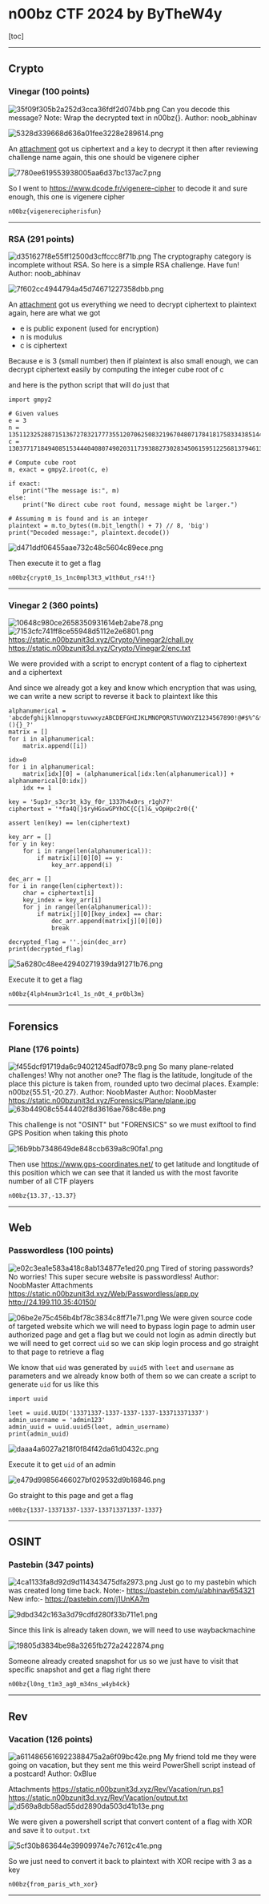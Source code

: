 # n00bz CTF 2024 by ByTheW4y
[toc]
* * *
## Crypto
### Vinegar (100 points)
![35f09f305b2a252d3cca36fdf2d074bb.png](/_resources/35f09f305b2a252d3cca36fdf2d074bb.png)
Can you decode this message? Note: Wrap the decrypted text in n00bz{}. Author: noob_abhinav

![5328d339668d636a01fee3228e289614.png](/_resources/5328d339668d636a01fee3228e289614.png)

An [attachment](https://static.n00bzunit3d.xyz/Crypto/Vinegar/enc.txt) got us ciphertext and a key to decrypt it then after reviewing challenge name again, this one should be vigenere cipher 

![7780ee619553938005aa6d37bc137ac7.png](/_resources/7780ee619553938005aa6d37bc137ac7.png)

So I went to https://www.dcode.fr/vigenere-cipher to decode it and sure enough, this one is vigenere cipher

```
n00bz{vigenerecipherisfun}
```
***
### RSA (291 points)
![d351627f8e55ff12500d3cffccc8f71b.png](/_resources/d351627f8e55ff12500d3cffccc8f71b.png)
The cryptography category is incomplete without RSA. So here is a simple RSA challenge. Have fun! Author: noob_abhinav

![7f602cc4944794a45d74671227358dbb.png](/_resources/7f602cc4944794a45d74671227358dbb.png)

An [attachment](https://static.n00bzunit3d.xyz/Crypto/RSA/encryption.txt) got us everything we need to decrypt ciphertext to plaintext again, here are what we got
- e is public exponent (used for encryption)
- n is modulus
- c is ciphertext 

Because e is 3 (small number) then if plaintext is also small enough, we can decrypt ciphertext easily by computing the integer cube root of c

and here is the python script that will do just that
```
import gmpy2

# Given values
e = 3
n = 135112325288715136727832177735512070625083219670480717841817583343851445454356579794543601926517886432778754079508684454122465776544049537510760149616899986522216930847357907483054348419798542025184280105958211364798924985051999921354369017984140216806642244876998054533895072842602131552047667500910960834243
c = 13037717184940851534440408074902031173938827302834506159512256813794613267487160058287930781080450199371859916605839773796744179698270340378901298046506802163106509143441799583051647999737073025726173300915916758770511497524353491642840238968166849681827669150543335788616727518429916536945395813

# Compute cube root
m, exact = gmpy2.iroot(c, e)

if exact:
    print("The message is:", m)
else:
    print("No direct cube root found, message might be larger.")

# Assuming m is found and is an integer
plaintext = m.to_bytes((m.bit_length() + 7) // 8, 'big')
print("Decoded message:", plaintext.decode())
```

![d471ddf06455aae732c48c5604c89ece.png](/_resources/d471ddf06455aae732c48c5604c89ece.png)

Then execute it to get a flag

```
n00bz{crypt0_1s_1nc0mpl3t3_w1th0ut_rs4!!}
```
***
### Vinegar 2 (360 points)
![10648c980ce2658350931614eb2abe78.png](/_resources/10648c980ce2658350931614eb2abe78.png)
![7153cfc741ff8ce55948d5112e2e6801.png](/_resources/7153cfc741ff8ce55948d5112e2e6801.png)
https://static.n00bzunit3d.xyz/Crypto/Vinegar2/chall.py
https://static.n00bzunit3d.xyz/Crypto/Vinegar2/enc.txt

We were provided with a script to encrypt content of a flag to ciphertext and a ciphertext 

And since we already got a key and know which encryption that was using, we can write a new script to reverse it back to plaintext like this
```
alphanumerical = 'abcdefghijklmnopqrstuvwxyzABCDEFGHIJKLMNOPQRSTUVWXYZ1234567890!@#$%^&*(){}_?'
matrix = []
for i in alphanumerical:
    matrix.append([i])

idx=0
for i in alphanumerical:
    matrix[idx][0] = (alphanumerical[idx:len(alphanumerical)] + alphanumerical[0:idx])
    idx += 1

key = '5up3r_s3cr3t_k3y_f0r_1337h4x0rs_r1gh7?'
ciphertext = '*fa4Q(}$ryHGswGPYhOC{C{1)&_vOpHpc2r0({'

assert len(key) == len(ciphertext)

key_arr = []
for y in key:
    for i in range(len(alphanumerical)):
        if matrix[i][0][0] == y:
            key_arr.append(i)

dec_arr = []
for i in range(len(ciphertext)):
    char = ciphertext[i]
    key_index = key_arr[i]
    for j in range(len(alphanumerical)):
        if matrix[j][0][key_index] == char:
            dec_arr.append(matrix[j][0][0])
            break

decrypted_flag = ''.join(dec_arr)
print(decrypted_flag)
```
![5a6280c48ee42940271939da91271b76.png](/_resources/5a6280c48ee42940271939da91271b76.png)

Execute it to get a flag

```
n00bz{4lph4num3r1c4l_1s_n0t_4_pr0bl3m}
```
***
## Forensics
### Plane (176 points)
![f455dcf91719da6c94021245adf078c9.png](/_resources/f455dcf91719da6c94021245adf078c9.png)
So many plane-related challenges! Why not another one? The flag is the latitude, longitude of the place this picture is taken from, rounded upto two decimal places. Example: n00bz{55.51,-20.27}. Author: NoobMaster Author: NoobMaster
https://static.n00bzunit3d.xyz/Forensics/Plane/plane.jpg
![63b44908c5544402f8d3616ae768c48e.png](/_resources/63b44908c5544402f8d3616ae768c48e.png)

This challenge is not "OSINT" but "FORENSICS" so we must exiftool to find GPS Position when taking this photo

![16b9bb7348649de848ccb639a8c90fa1.png](/_resources/16b9bb7348649de848ccb639a8c90fa1.png)

Then use https://www.gps-coordinates.net/ to get latitude and longtitude of this position which we can see that it landed us with the most favorite number of all CTF players 

```
n00bz{13.37,-13.37}
```
***
## Web
### Passwordless (100 points)
![e02c3ea1e583a418c8ab134877e1ed20.png](/_resources/e02c3ea1e583a418c8ab134877e1ed20.png)
Tired of storing passwords? No worries! This super secure website is passwordless! Author: NoobMaster
Attachments
https://static.n00bzunit3d.xyz/Web/Passwordless/app.py
http://24.199.110.35:40150/

![06be2e75c456b4bf78c3834c8ff71e71.png](/_resources/06be2e75c456b4bf78c3834c8ff71e71.png)
We were given source code of targeted website which we will need to bypass login page to admin user authorized page and get a flag but we could not login as admin directly but we will need to get correct `uid` so we can skip login process and go straight to that page to retrieve a flag

We know that `uid` was generated by `uuid5` with `leet` and `username` as parameters and we already know both of them so we can create a script to generate `uid` for us like this

```
import uuid

leet = uuid.UUID('13371337-1337-1337-1337-133713371337')
admin_username = 'admin123'
admin_uuid = uuid.uuid5(leet, admin_username)
print(admin_uuid)
```

![daaa4a6027a218f0f84f42da61d0432c.png](/_resources/daaa4a6027a218f0f84f42da61d0432c.png)

Execute it to get `uid` of an admin

![e479d99856466027bf029532d9b16846.png](/_resources/e479d99856466027bf029532d9b16846.png)

Go straight to this page and get a flag

```
n00bz{1337-13371337-1337-133713371337-1337} 
```
***
## OSINT
### Pastebin (347 points)
![4ca1133fa8d92d9d114343475dfa2973.png](/_resources/4ca1133fa8d92d9d114343475dfa2973.png)
Just go to my pastebin which was created long time back.
Note:- https://pastebin.com/u/abhinav654321 New info:- https://pastebin.com/j1UnKA7m

![9dbd342c163a3d79cdfd280f33b711e1.png](/_resources/9dbd342c163a3d79cdfd280f33b711e1.png)

Since this link is already taken down, we will need to use waybackmachine 

![19805d3834be98a3265fb272a2422874.png](/_resources/19805d3834be98a3265fb272a2422874.png)

Someone already created snapshot for us so we just have to visit that specific snapshot and get a flag right there

```
n00bz{l0ng_t1m3_ag0_m34ns_w4yb4ck}
```
***
## Rev
### Vacation (126 points)
![a6114865616922388475a2a6f09bc42e.png](/_resources/a6114865616922388475a2a6f09bc42e.png)
My friend told me they were going on vacation, but they sent me this weird PowerShell script instead of a postcard! Author: 0xBlue

Attachments
https://static.n00bzunit3d.xyz/Rev/Vacation/run.ps1
https://static.n00bzunit3d.xyz/Rev/Vacation/output.txt
![d569a8db58ad55dd2890da503d41b13e.png](/_resources/d569a8db58ad55dd2890da503d41b13e.png)

We were given a powershell script that convert content of a flag with XOR and save it to `output.txt` 

![5cf30b863644e39909974e7c7612c41e.png](/_resources/5cf30b863644e39909974e7c7612c41e.png)

So we just need to convert it back to plaintext with XOR recipe with 3 as a key

```
n00bz{from_paris_wth_xor}
```
***